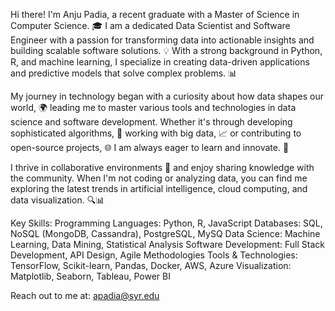 Hi there! I'm Anju Padia, a recent graduate with a Master of Science in Computer Science. 🎓 I am a dedicated Data Scientist and Software Engineer with a passion for transforming data into actionable insights and building scalable software solutions. 💡 With a strong background in Python, R, and machine learning, I specialize in creating data-driven applications and predictive models that solve complex problems. 📊

My journey in technology began with a curiosity about how data shapes our world, 🌍 leading me to master various tools and technologies in data science and software development. Whether it's through developing sophisticated algorithms, 🤖 working with big data, 📈 or contributing to open-source projects, 🌐 I am always eager to learn and innovate. 🚀

I thrive in collaborative environments 🤝 and enjoy sharing knowledge with the community. When I'm not coding or analyzing data, you can find me exploring the latest trends in artificial intelligence, cloud computing, and data visualization. 🔍📊

Key Skills: Programming Languages: Python, R, JavaScript Databases: SQL, NoSQL (MongoDB, Cassandra), PostgreSQL, MySQ Data Science: Machine Learning, Data Mining, Statistical Analysis Software Development: Full Stack Development, API Design, Agile Methodologies Tools & Technologies: TensorFlow, Scikit-learn, Pandas, Docker, AWS, Azure Visualization: Matplotlib, Seaborn, Tableau, Power BI

Reach out to me at: apadia@syr.edu

